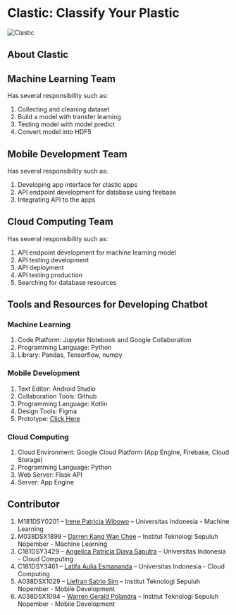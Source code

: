 # Clastic: Classify Your Plastic

![Clastic](https://github.com/lsatriosim/clastic-app/assets/85095564/37d6a39f-dab9-42bd-84c5-4b115b658db3)

## About Clastic

## Machine Learning Team
Has several responsibility such as:
1. Collecting and cleaning dataset
2. Build a model with transfer learning
3. Testing model with model predict
4. Convert model into HDF5

## Mobile Development Team
Has several responsibility such as:
1. Developing app interface for clastic apps
2. API endpoint development for database using firebase
3. Integrating API to the apps

## Cloud Computing Team
Has several responsibility such as:
1. API endpoint development for machine learning model
2. API testing development
3. API deployment
4. API testing production
5. Searching for database resources

## Tools and Resources for Developing Chatbot

### Machine Learning
1. Code Platform: Jupyter Notebook and Google Collaboration
2. Programming Language: Python
3. Library: Pandas, Tensorflow, numpy

### Mobile Development
1. Text Editor: Android Studio
2. Collaboration Tools: Github
3. Programming Language: Kotlin
4. Design Tools: Figma
5. Prototype: [Click Here]([https://bit.ly/final-prototype-c22-cb04](https://www.figma.com/file/HTDOFOF24j8i12a5ZxqPRh/ClasTic?type=design&node-id=0%3A1&t=5tYWysVO0ZP098QM-1))

### Cloud Computing
1. Cloud Environment: Google Cloud Platform (App Engine, Firebase, Cloud Storage)
2. Programming Language: Python
3. Web Server: Flask API
4. Server: App Engine

## Contributor
1. M181DSY0201 – [Irene Patricia Wibowo](https://www.linkedin.com/in/irene-patricia-w/) – Universitas Indonesia - Machine Learning
2. M038DSX1899 – [Darren Kang Wan Chee](https://www.linkedin.com/in/darren-kang-wan-chee-460386211/) – Institut Teknologi Sepuluh Nopember - Machine Learning
3. C181DSY3429 – [Angelica Patricia Djaya Saputra](https://www.linkedin.com/in/angelica-patricia/) – Universitas Indonesia - Cloud Computing
4. C181DSY3461 – [Latifa Aulia Esmananda](https://www.linkedin.com/in/latifa-aulia-esmananda/) – Universitas Indonesia - Cloud Computing
5. A038DSX1029 – [Liefran Satrio Sim](https://www.linkedin.com/in/liefransatriosim/) – Institut Teknologi Sepuluh Nopember - Mobile Development
6. A038DSX1094 – [Warren Gerald Polandra](https://www.linkedin.com/in/warren-gerald-polandra-a21b07206/) – Institut Teknologi Sepuluh Nopember - Mobile Development
